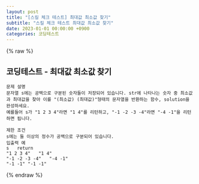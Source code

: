 ```yaml
---
layout: post
title: "[스킬 체크 테스트] 최대값 최소값 찾기"
subtitle: "스킬 체크 테스트 최대값 최소값 찾기"
date: 2023-01-01 00:00:00 +0900
categories: 코딩테스트
---
```

{% raw %}
## 코딩테스트 - 최대값 최소값 찾기  
  
	문제 설명  
	문자열 s에는 공백으로 구분된 숫자들이 저장되어 있습니다. str에 나타나는 숫자 중 최소값과 최대값을 찾아 이를 "(최소값) (최대값)"형태의 문자열을 반환하는 함수, solution을 완성하세요.  
	예를들어 s가 "1 2 3 4"라면 "1 4"를 리턴하고, "-1 -2 -3 -4"라면 "-4 -1"을 리턴하면 됩니다.  
  
	제한 조건  
	s에는 둘 이상의 정수가 공백으로 구분되어 있습니다.  
	입출력 예  
	s	return  
	"1 2 3 4"	"1 4"  
	"-1 -2 -3 -4"	"-4 -1"  
	"-1 -1"	"-1 -1"  

{% endraw %}

